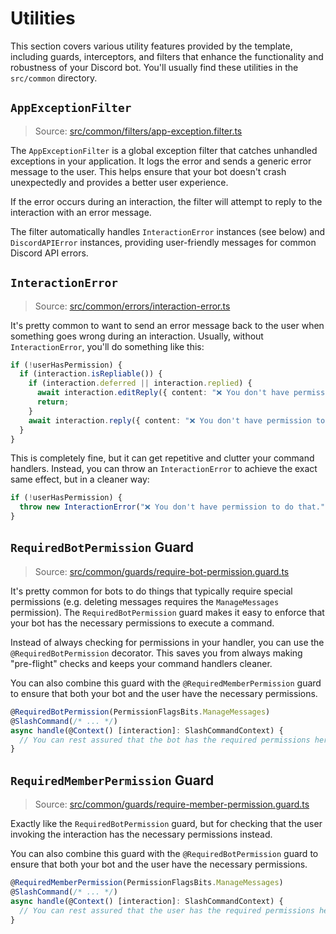 # Utilities

This section covers various utility features provided by the template, including guards, interceptors, and filters that enhance the functionality and robustness of your Discord bot. You'll usually find these utilities in the `src/common` directory.

## `AppExceptionFilter`

> Source: [src/common/filters/app-exception.filter.ts](../src/common/filters/app-exception.filter.ts)

The `AppExceptionFilter` is a global exception filter that catches unhandled exceptions in your application. It logs the error and sends a generic error message to the user. This helps ensure that your bot doesn't crash unexpectedly and provides a better user experience.

If the error occurs during an interaction, the filter will attempt to reply to the interaction with an error message.

The filter automatically handles `InteractionError` instances (see below) and `DiscordAPIError` instances, providing user-friendly messages for common Discord API errors.

## `InteractionError`

> Source: [src/common/errors/interaction-error.ts](../src/common/errors/interaction-error.ts)

It's pretty common to want to send an error message back to the user when something goes wrong during an interaction. Usually, without `InteractionError`, you'll do something like this:

```ts
if (!userHasPermission) {
  if (interaction.isRepliable()) {
    if (interaction.deferred || interaction.replied) {
      await interaction.editReply({ content: "❌ You don't have permission to do that." });
      return;
    }
    await interaction.reply({ content: "❌ You don't have permission to do that.", flags: MessageFlags.Ephemeral });
  }
}
```

This is completely fine, but it can get repetitive and clutter your command handlers. Instead, you can throw an `InteractionError` to achieve the exact same effect, but in a cleaner way:

```ts
if (!userHasPermission) {
  throw new InteractionError("❌ You don't have permission to do that.");
}
```

## `RequiredBotPermission` Guard

> Source: [src/common/guards/require-bot-permission.guard.ts](../src/common/guards/require-bot-permission.guard.ts)

It's pretty common for bots to do things that typically require special permissions (e.g. deleting messages requires the `ManageMessages` permission). The `RequiredBotPermission` guard makes it easy to enforce that your bot has the necessary permissions to execute a command.

Instead of always checking for permissions in your handler, you can use the `@RequiredBotPermission` decorator. This saves you from always making "pre-flight" checks and keeps your command handlers cleaner.

You can also combine this guard with the `@RequiredMemberPermission` guard to ensure that both your bot and the user have the necessary permissions.

```ts
@RequiredBotPermission(PermissionFlagsBits.ManageMessages)
@SlashCommand(/* ... */)
async handle(@Context() [interaction]: SlashCommandContext) {
  // You can rest assured that the bot has the required permissions here
}
```

## `RequiredMemberPermission` Guard

> Source: [src/common/guards/require-member-permission.guard.ts](../src/common/guards/require-member-permission.guard.ts)

Exactly like the `RequiredBotPermission` guard, but for checking that the user invoking the interaction has the necessary permissions instead.

You can also combine this guard with the `@RequiredBotPermission` guard to ensure that both your bot and the user have the necessary permissions.

```ts
@RequiredMemberPermission(PermissionFlagsBits.ManageMessages)
@SlashCommand(/* ... */)
async handle(@Context() [interaction]: SlashCommandContext) {
  // You can rest assured that the user has the required permissions here
}
```
